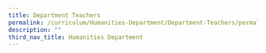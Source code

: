 ```yaml
---
title: Department Teachers
permalink: /curriculum/Humanities-Department/Department-Teachers/permalink/
description: ""
third_nav_title: Humanities Department
---
```

